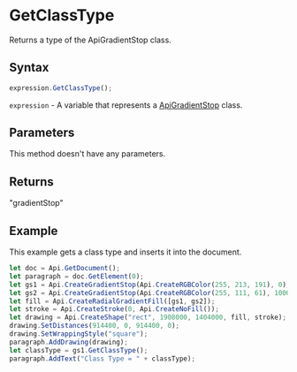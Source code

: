 # GetClassType

Returns a type of the ApiGradientStop class.

## Syntax

```javascript
expression.GetClassType();
```

`expression` - A variable that represents a [ApiGradientStop](../ApiGradientStop.md) class.

## Parameters

This method doesn't have any parameters.

## Returns

"gradientStop"

## Example

This example gets a class type and inserts it into the document.

```javascript
let doc = Api.GetDocument();
let paragraph = doc.GetElement(0);
let gs1 = Api.CreateGradientStop(Api.CreateRGBColor(255, 213, 191), 0);
let gs2 = Api.CreateGradientStop(Api.CreateRGBColor(255, 111, 61), 100000);
let fill = Api.CreateRadialGradientFill([gs1, gs2]);
let stroke = Api.CreateStroke(0, Api.CreateNoFill());
let drawing = Api.CreateShape("rect", 1908000, 1404000, fill, stroke);
drawing.SetDistances(914400, 0, 914400, 0);
drawing.SetWrappingStyle("square");
paragraph.AddDrawing(drawing);
let classType = gs1.GetClassType();
paragraph.AddText("Class Type = " + classType);
```
